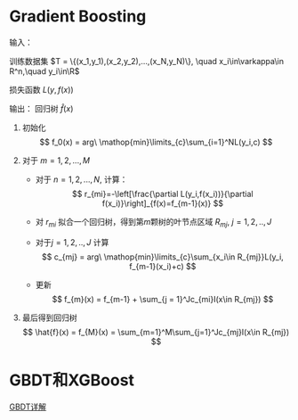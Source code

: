 # Gradient Boosting

输入：

训练数据集  $T = \{(x_1,y_1),(x_2,y_2),...,(x_N,y_N)\}, \quad x_i\in\varkappa\in R^n,\quad y_i\in\R$

损失函数 $L(y,f(x))$

输出： 回归树 $\hat{f}(x)$



1. 初始化
   $$
   f_0(x) = arg\ \mathop{min}\limits_{c}\sum_{i=1}^NL(y_i,c)
   $$

2. 对于 $m = 1,2,...,M$

   * 对于 $n = 1,2,...,N$, 计算：
     $$
     r_{mi}=-\left[\frac{\partial L(y_i,f(x_i))}{\partial f(x_i)}\right]_{f(x)=f_{m-1}(x)}
     $$

   * 对 $r_{mi}$ 拟合一个回归树，得到第$m$颗树的叶节点区域 $R_{mj}$,   $j=1,2,..,J$

   * 对于$j=1,2,..,J$ 计算
     $$
     c_{mj} = arg\ \mathop{min}\limits_{c}\sum_{x_i\in R_{mj}}L(y_i, f_{m-1}(x_i)+c)
     $$

   * 更新
     $$
     f_{m}(x) = f_{m-1} + \sum_{j = 1}^Jc_{mi}I(x\in R_{mj})
     $$

3. 最后得到回归树
   $$
   \hat{f}(x) = f_{M}(x) = \sum_{m=1}^M\sum_{j=1}^Jc_{mj}I(x\in R_{mj})
   $$
   

# GBDT和XGBoost

[GBDT详解](https://zhuanlan.zhihu.com/p/30339807)

